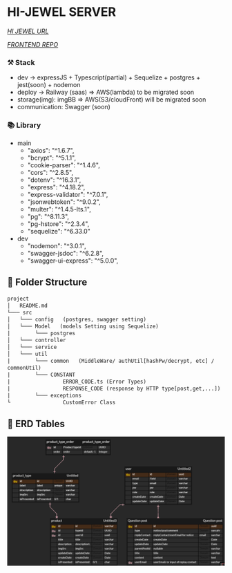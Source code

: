 # HI-JEWEL SERVER

_[HI JEWEL URL](https://hi-jewel.netlify.app/)_

_[FRONTEND REPO](https://github.com/chanwoong528/hi_jewel_client)_

### ⚒️ Stack

- dev -> expressJS + Typescript(partial) + Sequelize + postgres + jest(soon) + nodemon
- deploy -> Railway (saas) => AWS(lambda) to be migrated soon
- storage(img): imgBB => AWS(S3/cloudFront) will be migrated soon
- communication: Swagger (soon)

### 📚 Library

- main
  - "axios": "^1.6.7",
  - "bcrypt": "^5.1.1",
  - "cookie-parser": "^1.4.6",
  - "cors": "^2.8.5",
  - "dotenv": "^16.3.1",
  - "express": "^4.18.2",
  - "express-validator": "^7.0.1",
  - "jsonwebtoken": "^9.0.2",
  - "multer": "^1.4.5-lts.1",
  - "pg": "^8.11.3",
  - "pg-hstore": "^2.3.4",
  - "sequelize": "^6.33.0"
- dev
  - "nodemon": "^3.0.1",
  - "swagger-jsdoc": "^6.2.8",
  - "swagger-ui-express": "^5.0.0",

## 📂 Folder Structure

```
project
│   README.md
└─── src
│   └─── config   (postgres, swagger setting)
│   └─── Model   (models Setting using Sequelize)
|        └─── postgres
│   └─── controller
│   └─── service
│   └─── util
|        └─── common   (MiddleWare/ authUtil[hashPw/decrypt, etc] / commonUtil)
|        └─── CONSTANT
|                 ERROR_CODE.ts (Error Types)
|                 RESPONSE_CODE (response by HTTP type[post,get,...])
|        └─── exceptions
└                 CustomError Class

```

## 🏓 ERD Tables

![ERD Picture](./public/hi-jewel-erd.png)
